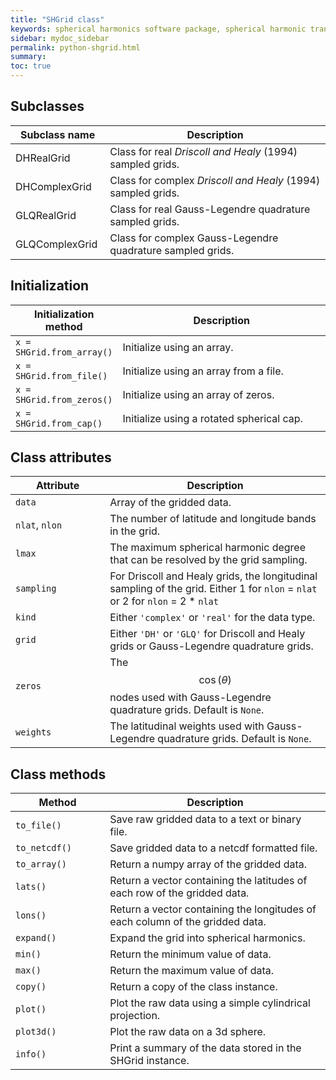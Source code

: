 ```yaml
---
title: "SHGrid class"
keywords: spherical harmonics software package, spherical harmonic transform, legendre functions, multitaper spectral analysis, fortran, Python, gravity, magnetic field
sidebar: mydoc_sidebar
permalink: python-shgrid.html
summary: 
toc: true
---
```


<style>
table:nth-of-type(n) {
    display:table;
    width:100%;
}
table:nth-of-type(n) th:nth-of-type(2) {
    width:70%;
}
</style>

## Subclasses

| Subclass name | Description |
| ------------- | ----------- |
| DHRealGrid | Class for real *Driscoll and Healy* (1994) sampled grids.|
| DHComplexGrid | Class for complex *Driscoll and Healy* (1994) sampled grids. |
| GLQRealGrid | Class for real Gauss-Legendre quadrature sampled grids.| 
| GLQComplexGrid | Class for complex Gauss-Legendre quadrature sampled grids.|

## Initialization

| Initialization method | Description |
| --------------------- | ----------- |
| `x = SHGrid.from_array()` | Initialize using an array. |
| `x = SHGrid.from_file()` | Initialize using an array from a file. |
| `x = SHGrid.from_zeros()` | Initialize using an array of zeros. |
| `x = SHGrid.from_cap()` | Initialize using a rotated spherical cap. |


## Class attributes

| Attribute | Description |
| --------- | ----------- |
| `data` | Array of the gridded data. |
| `nlat`, `nlon` | The number of latitude and longitude bands in the grid.|
| `lmax` | The maximum spherical harmonic degree that can be resolved by the grid sampling. |
| `sampling` | For Driscoll and Healy grids, the longitudinal sampling of the grid. Either 1 for `nlon` = `nlat` or 2 for `nlon` = 2 * `nlat` |
| `kind` | Either `'complex'` or `'real'` for the data type. |
| `grid` | Either `'DH'` or `'GLQ'` for Driscoll and Healy grids or Gauss-Legendre quadrature grids. |
| `zeros` | The $$\cos(\theta)$$ nodes used with Gauss-Legendre quadrature grids. Default is `None`.|
| `weights` | The latitudinal weights used with Gauss-Legendre quadrature grids. Default is `None`. |

## Class methods

| Method | Description |
| ------ | ----------- |
| `to_file()` | Save raw gridded data to a text or binary file. |
| `to_netcdf()` | Save gridded data to a netcdf formatted file. |
| `to_array()` | Return a numpy array of the gridded data. |
| `lats()` | Return a vector containing the latitudes of each row of the gridded data. |
| `lons()` | Return a vector containing the longitudes of each column of the gridded data. |
| `expand()` | Expand the grid into spherical harmonics. |
| `min()` | Return the minimum value of data. |
| `max()` | Return the maximum value of data. |
| `copy()` | Return a copy of the class instance. |
| `plot()` | Plot the raw data using a simple cylindrical projection. |
| `plot3d()` | Plot the raw data on a 3d sphere. |
| `info()` | Print a summary of the data stored in the SHGrid instance. |
